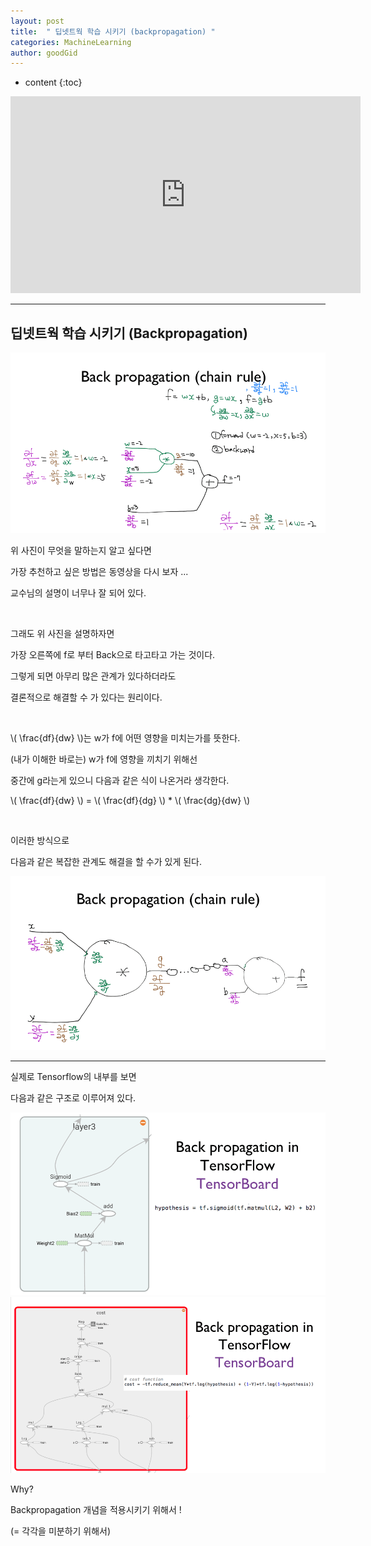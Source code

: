 ```yaml
---
layout: post
title:  " 딥넷트웍 학습 시키기 (backpropagation) "
categories: MachineLearning
author: goodGid
---
```

* content
{:toc}


<iframe width="560" height="315" src="https://www.youtube.com/embed/573EZkzfnZ0" frameborder="0" allow="autoplay; encrypted-media" allowfullscreen></iframe>


---


## 딥넷트웍 학습 시키기 (Backpropagation)


![](/assets/img/machine_learning/ML_9_2_1.png)




위 사진이 무엇을 말하는지 알고 싶다면

가장 추천하고 싶은 방법은 동영상을 다시 보자 ...

교수님의 설명이 너무나 잘 되어 있다.

<br>

그래도 위 사진을 설명하자면

가장 오른쪽에 f로 부터 Back으로 타고타고 가는 것이다.

그렇게 되면 아무리 많은 관계가 있다하더라도 

결론적으로 해결할 수 가 있다는 원리이다.

<br>

\\( \frac{df}{dw} \\)는 w가 f에 어떤 영향을 미치는가를 뜻한다.

(내가 이해한 바로는) w가 f에 영향을 끼치기 위해선

중간에 g라는게 있으니 다음과 같은 식이 나온거라 생각한다. 

\\( \frac{df}{dw} \\) = \\( \frac{df}{dg} \\) * \\( \frac{dg}{dw} \\)

<br>

이러한 방식으로 

다음과 같은 복잡한 관계도 해결을 할 수가 있게 된다.


![](/assets/img/machine_learning/ML_9_2_2.png)




---



실제로 Tensorflow의 내부를 보면 

다음과 같은 구조로 이루어져 있다.


![](/assets/img/machine_learning/ML_9_2_3.png)
![](/assets/img/machine_learning/ML_9_2_4.png)




Why? 

Backpropagation 개념을 적용시키기 위해서 ! 

(= 각각을 미분하기 위해서)

